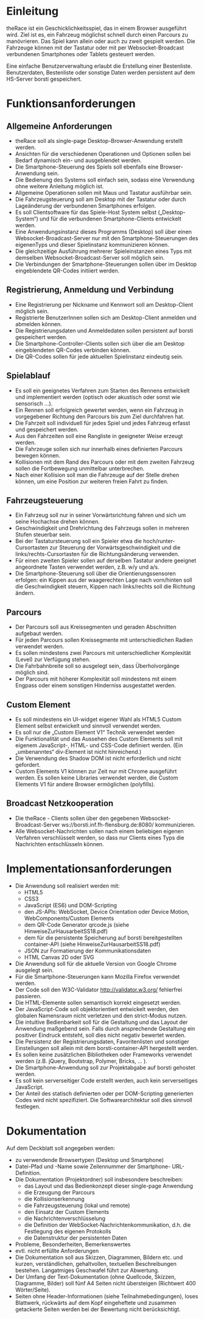 # Einleitung

theRace ist ein Geschicklichkeitsspiel, das in einem Browser ausgeführt wird. Ziel ist es, ein
Fahrzeug möglichst schnell durch einen Parcours zu manövrieren.
Das Spiel kann allein oder auch zu zweit gespielt werden. Die Fahrzeuge können mit der
Tastatur oder mit per Websocket-Broadcast verbundenen Smartphones oder Tablets gesteuert
werden.

Eine einfache Benutzerverwaltung erlaubt die Erstellung einer Bestenliste. Benutzerdaten,
Bestenliste oder sonstige Daten werden persistent auf dem HS-Server borsti gespeichert.

# Funktionsanforderungen

## Allgemeine Anforderungen

 - theRace soll als single-page Desktop-Browser-Anwendung erstellt werden.
 - Ansichten für die verschiedenen Operationen und Optionen sollen bei Bedarf dynamisch ein- und ausgeblendet werden.
 - Die Smartphone-Steuerung des Spiels soll ebenfalls eine Browser-Anwendung sein.
 - Die Bedienung des Systems soll einfach sein, sodass eine Verwendung ohne weitere Anleitung möglich ist.
 - Allgemeine Operationen sollen mit Maus und Tastatur ausführbar sein.
 - Die Fahrzeugsteuerung soll am Desktop mit der Tastatur oder durch Lageänderung der verbundenen Smartphones erfolgen.
 - Es soll Clientsoftware für das Spiele-Host System selbst („Desktop-System“) und für die verbundenen Smartphone-Clients entwickelt werden.
 - Eine Anwendungsinstanz dieses Programms (Desktop) soll über einen Websocket-Broadcast-Server nur mit den Smartphone-Steuerungen des eigenenTyps und dieser Spielinstanz kommunizieren können.
 - Die gleichzeitige Ausführung mehrerer Spieleinstanzen eines Typs mit demselben Websocket-Broadcast-Server soll möglich sein.
 - Die Verbindungen der Smartphone-Steuerungen sollen über im Desktop eingeblendete QR-Codes initiiert werden.

## Registrierung, Anmeldung und Verbindung

 - Eine Registrierung per Nickname und Kennwort soll am Desktop-Client möglich sein.
 - Registrierte BenutzerInnen sollen sich am Desktop-Client anmelden und abmelden können.
 - Die Registrierungsdaten und Anmeldedaten sollen persistent auf borsti gespeichert werden.
 - Die Smartphone-Controller-Clients sollen sich über die am Desktop eingeblendeten QR-Codes verbinden können.
 - Die QR-Codes sollen für jede aktuellen Spielinstanz eindeutig sein.

 ## Spielablauf

 - Es soll ein geeignetes Verfahren zum Starten des Rennens entwickelt und implementiert werden (optisch oder akustisch oder sonst wie sensorisch ...).
 - Ein Rennen soll erfolgreich gewertet werden, wenn ein Fahrzeug in vorgegebener Richtung den Parcours bis zum Ziel durchfahren hat.
 - Die Fahrzeit soll individuell für jedes Spiel und jedes Fahrzeug erfasst und gespeichert werden.
 - Aus den Fahrzeiten soll eine Rangliste in geeigneter Weise erzeugt werden.
 - Die Fahrzeuge sollen sich nur innerhalb eines definierten Parcours bewegen können.
 - Kollisionen mit dem Rand des Parcours oder mit dem zweiten Fahrzeug sollen die Fortbewegung unmittelbar unterbrechen.
 - Nach einer Kollision soll man die Fahrzeuge auf der Stelle drehen können, um eine Position zur weiteren freien Fahrt zu finden.

 ## Fahrzeugsteuerung

 - Ein Fahrzeug soll nur in seiner Vorwärtsrichtung fahren und sich um seine Hochachse drehen können.
 - Geschwindigkeit und Drehrichtung des Fahrzeugs sollen in mehreren Stufen steuerbar sein.
 - Bei der Tastatursteuerung soll ein Spieler etwa die hoch/runter-Cursortasten zur Steuerung der Vorwärtsgeschwindigkeit und die links/rechts-Cursortasten für die Richtungsänderung verwenden.
 - Für einen zweiten Spieler sollen auf derselben Tastatur andere geeignet angeordnete Tasten verwendet werden, z.B. w/y und a/s.
 - Die Smartphone-Steuerung soll über die Orientierungssensoren erfolgen: ein Kippen aus der waagerechten Lage nach vorn/hinten soll die Geschwindigkeit steuern, Kippen nach links/rechts soll die Richtung ändern.

 ## Parcours

 - Der Parcours soll aus Kreissegmenten und geraden Abschnitten aufgebaut werden.
 - Für jeden Parcours sollen Kreissegmente mit unterschiedlichen Radien verwendet werden.
 - Es sollen mindestens zwei Parcours mit unterschiedlicher Komplexität (Level) zur Verfügung stehen.
 - Die Fahrbahnbreite soll so ausgelegt sein, dass Überholvorgänge möglich sind.
 - Der Parcours mit höherer Komplexität soll mindestens mit einem Engpass oder einem sonstigen Hinderniss ausgestattet werden.

 ## Custom Element

 - Es soll mindestens ein UI-widget eigener Wahl als HTML5 Custom Element selbst entwickelt und sinnvoll verwendet werden.
 - Es soll nur die „Custom Element V1“ Technik verwendet werden
 - Die Funktionalität und das Aussehen des Custom Elements soll mit eigenem JavaScript-, HTML- und CSS-Code definiert werden. (Ein „umbenanntes“ div-Element ist nicht hinreichend.)
 - Die Verwendung des Shadow DOM ist nicht erforderlich und nicht gefordert.
 - Custom Elements V1 können zur Zeit nur mit Chrome ausgeführt werden. Es sollen keine Libraries verwendet werden, die Custom Elements V1 für andere Browser ermöglichen (polyfills).

 ## Broadcast Netzkooperation

 - Die theRace - Clients sollen über den gegebenen Websocket-Broadcast-Server ws://borsti.inf.fh-flensburg.de:8080/ kommunizieren.
 - Alle Websocket-Nachrichten sollen nach einem beliebigen eigenen Verfahren verschlüsselt werden, so dass nur Clients eines Typs die Nachrichten entschlüsseln können.

 # Implementationsanforderungen

  - Die Anwendung soll realisiert werden mit:
    - HTML5
    - CSS3
    - JavaScript (ES6) und DOM-Scripting
    - den JS-APIs: WebSocket, Device Orientation oder Device Motion, WebComponents/Custom Elements
    - dem QR-Code Generator qrcode.js (siehe HinweiseZurHausarbeitSS18.pdf)
    - dem für die persistente Speicherung auf borsti bereitgestellten container-API (siehe HinweiseZurHausarbeitSS18.pdf)
    - JSON zur Formatierung der Kommunikationsdaten
    - HTML Canvas 2D oder SVG
 - Die Anwendung soll für die aktuelle Version von Google Chrome ausgelegt sein.
 - Für die Smartphone-Steuerungen kann Mozilla Firefox verwendet werden.
 - Der Code soll den W3C-Validator http://validator.w3.org/ fehlerfrei passieren.
 - Die HTML-Elemente sollen semantisch korrekt eingesetzt werden.
 - Der JavaScript-Code soll objektorientiert entwickelt werden, den globalen Namensraum nicht verletzen und den strict-Modus nutzen.
 - Die intuitive Bedienbarkeit soll für die Gestaltung und das Layout der Anwendung maßgebend sein. Falls durch ansprechende Gestaltung ein positiver Eindruck entsteht, soll dies nicht negativ bewertet werden.
 - Die Persistenz der Registrierungsdaten, Favoritenlisten und sonstiger Einstellungen soll allein mit dem borsti-container-API hergestellt werden.
 - Es sollen keine zusätzlichen Bibliotheken oder Frameworks verwendet werden (z.B. jQuery, Bootstrap, Polymer, Bricks, ... ).
 - Die Smartphone-Anwendung soll zur Projektabgabe auf borsti gehostet werden.
 - Es soll kein serverseitiger Code erstellt werden, auch kein serverseitiges JavaScript.
 - Der Anteil des statisch definierten oder per DOM-Scripting generierten Codes wird nicht spezifiziert. Die Softwarearchitektur soll dies sinnvoll festlegen.

 # Dokumentation

 Auf dem Deckblatt soll angegeben werden:
- zu verwendende Browsertypen (Desktop und Smartphone)
- Datei-Pfad und -Name sowie Zeilennummer der Smartphone- URL-Definition.
 - Die Dokumentation (Projektordner) soll insbesondere beschreiben:
   - das Layout und das Bedienkonzept dieser single-page Anwendung
   - die Erzeugung der Parcours
   - die Kollisionserkennung
   - die Fahrzeugsteuerung (lokal und remote)
   - den Einsatz der Custom Elements
   - die Nachrichtenverschlüsselung
   - die Definition der WebSocket-Nachrichtenkommunikation, d.h. die Festlegung des eigenen Protokolls
   - die Datenstruktur der persistenten Daten
- Probleme, Besonderheiten, Bemerkenswertes
- evtl. nicht erfüllte Anforderungen
- Die Dokumentation soll aus Skizzen, Diagrammen, Bildern etc. und kurzen, verständlichen, gehaltvollen, textuellen Beschreibungen bestehen. Langatmiges Geschwafel führt zur Abwertung.
- Der Umfang der Text-Dokumentation (ohne Quellcode, Skizzen, Diagramme, Bilder) soll fünf A4 Seiten nicht übersteigen (Richtwert 400 Wörter/Seite).
- Seiten ohne Header-Informationen (siehe Teilnahmebedingungen), loses Blattwerk, rückwärts auf dem Kopf eingeheftete und zusammen getackerte Seiten werden bei der Bewertung nicht berücksichtigt.

